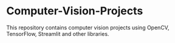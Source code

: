# Computer-Vision-Projects
This repository contains computer vision projects using OpenCV, TensorFlow, Streamlit and other libraries.
